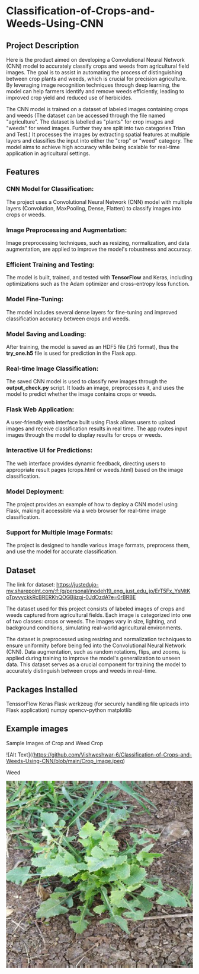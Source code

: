 # Classification-of-Crops-and-Weeds-Using-CNN

## Project Description

Here is the product aimed on developing a Convolutional Neural Network (CNN) model to accurately classify crops and weeds from agricultural field images. The goal is to assist in automating the process of distinguishing between crop plants and weeds, which is crucial for precision agriculture. By leveraging image recognition techniques through deep learning, the model can help farmers identify and remove weeds efficiently, leading to improved crop yield and reduced use of herbicides.

The CNN model is trained on a dataset of labeled images containing crops and weeds (The dataset can be accessed through the file named "agriculture". The dataset is labelled as "plants" for crop images and "weeds" for weed images. Further they are split into two categories Trian and Test.) 
It processes the images by extracting spatial features at multiple layers and classifies the input into either the "crop" or "weed" category. 
The model aims to achieve high accuracy while being scalable for real-time application in agricultural settings.


## Features
### CNN Model for Classification: 
The project uses a Convolutional Neural Network (CNN) model with multiple layers (Convolution, MaxPooling, Dense, Flatten) to classify images into crops or weeds.

### Image Preprocessing and Augmentation: 
Image preprocessing techniques, such as resizing, normalization, and data augmentation, are applied to improve the model's robustness and accuracy.

### Efficient Training and Testing:
The model is built, trained, and tested with **TensorFlow** and Keras, including optimizations such as the Adam optimizer and cross-entropy loss function.

### Model Fine-Tuning:
The model includes several dense layers for fine-tuning and improved classification accuracy between crops and weeds.

### Model Saving and Loading:
After training, the model is saved as an HDF5 file (.h5 format), thus the **try_one.h5** file is used for prediction in the Flask app.

### Real-time Image Classification:
The saved CNN model is used to classify new images through the **output_check.py** script. It loads an image, preprocesses it, and uses the model to predict whether the image contains crops or weeds.

### Flask Web Application:
A user-friendly web interface built using Flask allows users to upload images and receive classification results in real time. The app routes input images through the model to display results for crops or weeds.

### Interactive UI for Predictions:
The web interface provides dynamic feedback, directing users to appropriate result pages (crops.html or weeds.html) based on the image classification.

### Model Deployment:
The project provides an example of how to deploy a CNN model using Flask, making it accessible via a web browser for real-time image classification.

### Support for Multiple Image Formats:
The project is designed to handle various image formats, preprocess them, and use the model for accurate classification.

## Dataset
The link for dataset: https://justedujo-my.sharepoint.com/:f:/g/personal/inodeh19_eng_just_edu_jo/ErT5Fx_YsMtKoTpvvyckkRcBRERKhQOGBjizgj-0JdOzdA?e=0rBRBE

The dataset used for this project consists of labeled images of crops and weeds captured from agricultural fields. Each image is categorized into one of two classes: crops or weeds. The images vary in size, lighting, and background conditions, simulating real-world agricultural environments.

The dataset is preprocessed using resizing and normalization techniques to ensure uniformity before being fed into the Convolutional Neural Network (CNN). Data augmentation, such as random rotations, flips, and zooms, is applied during training to improve the model's generalization to unseen data. This dataset serves as a crucial component for training the model to accurately distinguish between crops and weeds in real-time.

## Packages Installed
TenssorFlow
Keras
Flask
werkzeug (for securely handiling file uploads into Flask application)
numpy
opencv-python
matplotlib

## Example images 
Sample Images of Crop and Weed
Crop 

![Alt Text]((https://github.com/Vishweshwar-6/Classification-of-Crops-and-Weeds-Using-CNN/blob/main/Crop_image.jpeg)

Weed 

![Alt Text](https://github.com/Vishweshwar-6/Classification-of-Crops-and-Weeds-Using-CNN/blob/main/Weed_image.jpeg)


